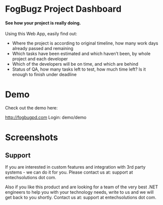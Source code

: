 FogBugz Project Dashboard
=========================

#### See how your project is really doing.


Using this Web App, easily find out:

* Where the project is according to original timeline, how many work days already passed and remaining
* Which tasks have been estimated and which haven’t been, by whole project and each developer
* Which of the developers will be on time, and which are behind
* Status of QA, how many tasks left to test, how much time left? Is it enough to finish under deadline


Demo
====

Check out the demo here:

http://fogbugpd.com
Login: demo/demo


Screenshots
===========



Support
-------

If you are interested in custom features and integration with 3rd party systems - we can do it for you.  Please contact us at: support at entechsolutions dot com.

Also if you like this product and are looking for a team of the very  best .NET engineers to help you with your technology needs, write to us and we will get back to you shortly.  Contact us at: support at entechsolutions dot com.





